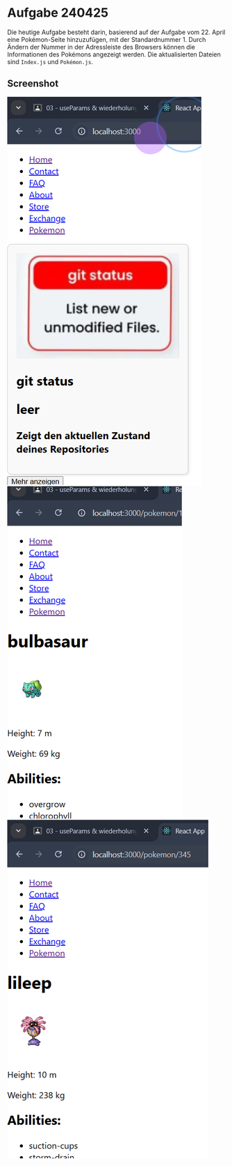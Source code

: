 # Aufgabe 240425

Die heutige Aufgabe besteht darin, basierend auf der Aufgabe vom 22. April eine Pokémon-Seite hinzuzufügen, mit der Standardnummer 1. Durch Ändern der Nummer in der Adressleiste des Browsers können die Informationen des Pokémons angezeigt werden. Die aktualisierten Dateien sind `Index.js` und `Pokémon.js`.

## Screenshot

![Home](/images/Screenshot%202025-04-24%20164321.png)
![Pokémon1](/images/Screenshot%202025-04-24%20164425.png)
![Pokémon2](/images/Screenshot%202025-04-24%20164501.png)
